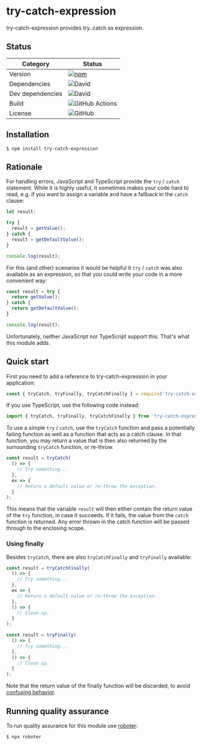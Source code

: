 # try-catch-expression

try-catch-expression provides try..catch as expression.

## Status

| Category         | Status                                                                                              |
| ---------------- | --------------------------------------------------------------------------------------------------- |
| Version          | [![npm](https://img.shields.io/npm/v/try-catch-expression)](https://www.npmjs.com/package/try-catch-expression)                 |
| Dependencies     | ![David](https://img.shields.io/david/thenativeweb/try-catch-expression)                                          |
| Dev dependencies | ![David](https://img.shields.io/david/dev/thenativeweb/try-catch-expression)                                      |
| Build            | ![GitHub Actions](https://github.com/thenativeweb/try-catch-expression/workflows/Release/badge.svg?branch=master) |
| License          | ![GitHub](https://img.shields.io/github/license/thenativeweb/try-catch-expression)                                |

## Installation

```shell
$ npm install try-catch-expression
```

## Rationale

For handling errors, JavaScript and TypeScript provide the `try` / `catch` statement. While it is highly useful, it sometimes makes your code hard to read, e.g. if you want to assign a variable and have a fallback in the `catch` clause:

```javascript
let result;

try {
  result = getValue();
} catch {
  result = getDefaultValue();
}

console.log(result);
```

For this (and other) scenarios it would be helpful it `try` / `catch` was also available as an expression, so that you could write your code in a more convenient way:

```javascript
const result = try {
  return getValue();
} catch {
  return getDefaultValue();
}

console.log(result);
```

Unfortunately, neither JavaScript nor TypeScript support this. That's what this module adds.

## Quick start

First you need to add a reference to try-catch-expression in your application:

```javascript
const { tryCatch, tryFinally, tryCatchFinally } = require('try-catch-expression');
```

If you use TypeScript, use the following code instead:

```typescript
import { tryCatch, tryFinally, tryCatchFinally } from 'try-catch-expression';
```

To use a simple `try` / `catch`, use the `tryCatch` function and pass a potentially failing function as well as a function that acts as a catch clause. In that function, you may return a value that is then also returned by the surrounding `tryCatch` function, or re-throw.

```javascript
const result = tryCatch(
  () => {
    // Try something...
  },
  ex => {
    // Return a default value or re-throw the exception.
  }
);
```

This means that the variable `result` will then either contain the return value of the `try` function, in case it succeeds. If it fails, the value from the `catch` function is returned. Any error thrown in the catch function will be passed through to the enclosing scope.

### Using finally

Besides `tryCatch`, there are also `tryCatchFinally` and `tryFinally` available:

```javascript
const result = tryCatchFinally(
  () => {
    // Try something...
  },
  ex => {
    // Return a default value or re-throw the exception.
  },
  () => {
    // Clean up.
  }
);

const result = tryFinally(
  () => {
    // Try something...
  },
  () => {
    // Clean up.
  }
);
```

Note that the return value of the finally function will be discarded, to avoid [confusing behavior](https://eslint.org/docs/rules/no-unsafe-finally).

## Running quality assurance

To run quality assurance for this module use [roboter](https://www.npmjs.com/package/roboter):

```shell
$ npx roboter
```
